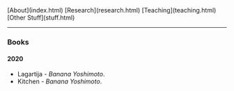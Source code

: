 <div style="display: flex; justify-content: flex-end">
[About](index.html)
[Research](research.html)
[Teaching](teaching.html)
[Other Stuff](stuff.html)
</div>

---

### Books

#### 2020

* Lagartija - _Banana Yoshimoto_.
* Kitchen - _Banana Yoshimoto_.
